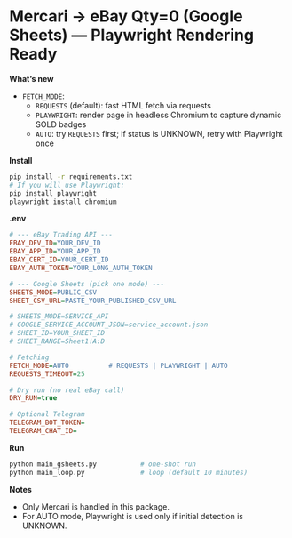 
# Mercari → eBay Qty=0 (Google Sheets) — Playwright Rendering Ready

**What’s new**
- `FETCH_MODE`:
  - `REQUESTS` (default): fast HTML fetch via requests
  - `PLAYWRIGHT`: render page in headless Chromium to capture dynamic SOLD badges
  - `AUTO`: try `REQUESTS` first; if status is UNKNOWN, retry with Playwright once

**Install**
```bash
pip install -r requirements.txt
# If you will use Playwright:
pip install playwright
playwright install chromium
```

**.env**
```ini
# --- eBay Trading API ---
EBAY_DEV_ID=YOUR_DEV_ID
EBAY_APP_ID=YOUR_APP_ID
EBAY_CERT_ID=YOUR_CERT_ID
EBAY_AUTH_TOKEN=YOUR_LONG_AUTH_TOKEN

# --- Google Sheets (pick one mode) ---
SHEETS_MODE=PUBLIC_CSV
SHEET_CSV_URL=PASTE_YOUR_PUBLISHED_CSV_URL

# SHEETS_MODE=SERVICE_API
# GOOGLE_SERVICE_ACCOUNT_JSON=service_account.json
# SHEET_ID=YOUR_SHEET_ID
# SHEET_RANGE=Sheet1!A:D

# Fetching
FETCH_MODE=AUTO          # REQUESTS | PLAYWRIGHT | AUTO
REQUESTS_TIMEOUT=25

# Dry run (no real eBay call)
DRY_RUN=true

# Optional Telegram
TELEGRAM_BOT_TOKEN=
TELEGRAM_CHAT_ID=
```

**Run**
```bash
python main_gsheets.py           # one-shot run
python main_loop.py              # loop (default 10 minutes)
```

**Notes**
- Only Mercari is handled in this package.
- For AUTO mode, Playwright is used only if initial detection is UNKNOWN.
